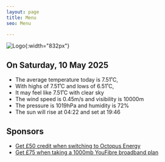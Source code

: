 ```yaml
---
layout: page
title: Menu
seo: Menu

---
```


![Logo](/images/logo.jpg){:width="832px"}

<!-- weather_marker starts -->
## On Saturday, 10 May 2025

- The average temperature today is 7.51˚C,
- With highs of 7.51˚C and lows of 6.51˚C,
- It may feel like 7.51˚C with clear sky
- The wind speed is 0.45m/s and visibility is 10000m
- The pressure is 1019hPa and humidity is 72%
- The sun will rise at 04:22 and set at 19:46

<!-- weather_marker ends -->

## Sponsors

- [Get £50 credit when switching to Octopus Energy](https://bit.ly/3oD1nnS)
- [Get £75 when taking a 1000mb YouFibre broadband plan](https://aklam.io/91zWhU?)
